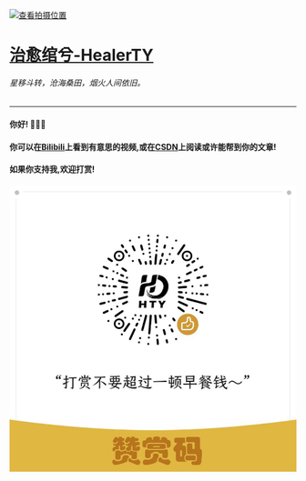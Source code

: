 [![](images/bg.png "查看拍摄位置")](https://ditu.amap.com/place/B0IA3YKJ0N)

# [治愈绾兮-HealerTY](https://github.com/Healer-TY "跳转到github主页")

###### 星移斗转，沧海桑田，烟火人间依旧。

---

#### 你好! 👏👏👏

#### 你可以在[Bilibili](https://space.bilibili.com/1789965358)上看到有意思的视频,或在[CSDN](https://blog.csdn.net/m0_67825298)上阅读或许能帮到你的文章!

#### 如果你支持我,欢迎打赏!

![](images/reward.png "微信支付")

